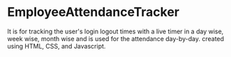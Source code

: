 # EmployeeAttendanceTracker
It is for tracking the user's login logout times with a live timer in a day wise, week wise, month wise and is used for the attendance day-by-day. 
created using HTML, CSS, and Javascript.
